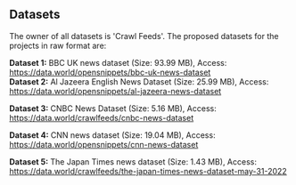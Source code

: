 ## Datasets 

The owner of all datasets is 'Crawl Feeds'. The proposed datasets for the projects in raw format are:


**Dataset 1:** BBC UK news dataset (Size: 93.99 MB), Access: https://data.world/opensnippets/bbc-uk-news-dataset 
<br /> **Dataset 2:** Al Jazeera English News Dataset (Size: 25.99 MB), Access: https://data.world/opensnippets/al-jazeera-news-dataset 

**Dataset 3:** CNBC News Dataset (Size: 5.16 MB), Access: https://data.world/crawlfeeds/cnbc-news-dataset 

**Dataset 4:** CNN news dataset (Size: 19.04 MB), Access: https://data.world/opensnippets/cnn-news-dataset 

**Dataset 5:** The Japan Times news dataset (Size: 1.43 MB), Access: https://data.world/crawlfeeds/the-japan-times-news-dataset-may-31-2022 


